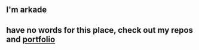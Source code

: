 ## I'm arkade

## have no words for this place, check out my repos and [portfolio](www.arkade.lol)

<!---
yomidep/yomidep is a ✨ special ✨ repository because its `README.md` (this file) appears on your GitHub profile.
You can click the Preview link to take a look at your changes.
--->
